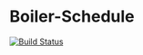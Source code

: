 # Boiler-Schedule
[![Build Status](https://travis-ci.org/jackielwu/Boiler-Schedule.svg?branch=master)](https://travis-ci.org/jackielwu/Boiler-Schedule)

